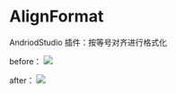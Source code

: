 # AlignFormat
AndriodStudio 插件：按等号对齐进行格式化

before：
![](https://img-blog.csdnimg.cn/20190521144749182.png?x-oss-process=image/watermark,type_ZmFuZ3poZW5naGVpdGk,shadow_10,text_aHR0cHM6Ly9ibG9nLmNzZG4ubmV0L0dkZWVy,size_16,color_FFFFFF,t_70)

after：
![](https://img-blog.csdnimg.cn/20190521144850587.png?x-oss-process=image/watermark,type_ZmFuZ3poZW5naGVpdGk,shadow_10,text_aHR0cHM6Ly9ibG9nLmNzZG4ubmV0L0dkZWVy,size_16,color_FFFFFF,t_70)
